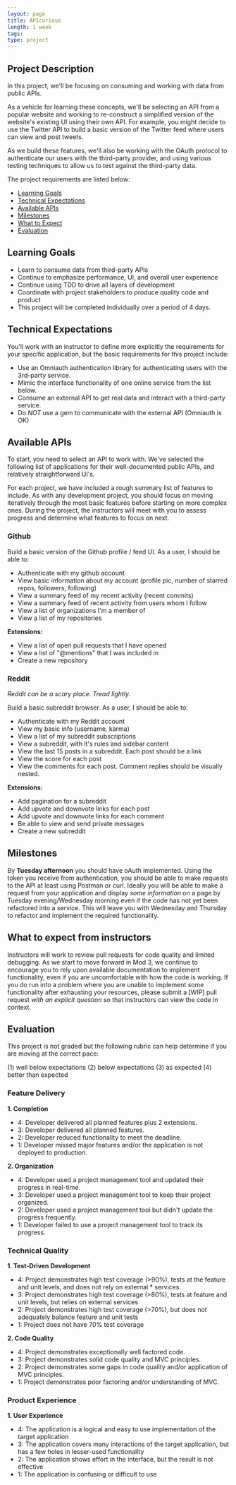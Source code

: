 ```yaml
---
layout: page
title: APIcurious
length: 1 week
tags:
type: project
---
```


## Project Description

In this project, we'll be focusing on consuming and working with data from public APIs.

As a vehicle for learning these concepts, we'll be selecting an API from a popular website and working to re-construct a simplified version of the website's existing UI using their own API. For example, you might decide to use the Twitter API to build a basic version of the Twitter feed where users can view and post tweets.

As we build these features, we'll also be working with the OAuth protocol to authenticate our users with the third-party provider, and using various testing techniques to allow us to test against the third-party data.

The project requirements are listed below:

* [Learning Goals](#learning-goals)
* [Technical Expectations](#technical-expectations)
* [Available APIs](#available-apis)
* [Milestones](#milestones)
* [What to Expect](#what-to-expect)
* [Evaluation](#evaluation)

## <a name="learning-goals"></a> Learning Goals

* Learn to consume data from third-party APIs
* Continue to emphasize performance, UI, and overall user experience
* Continue using TDD to drive all layers of development
* Coordinate with project stakeholders to produce quality code and product
* This project will be completed individually over a period of 4 days.

## <a name="technical-expectations"></a> Technical Expectations

You'll work with an instructor to define more explicitly the requirements for your specific application, but the basic requirements for this project include:

* Use an Omniauth authentication library for authenticating users with the 3rd-party service.
* Mimic the interface functionality of one online service from the list below.
* Consume an external API to get real data and interact with a third-party service.
* Do *NOT* use a gem to communicate with the external API (Omniauth is OK)

## <a name="available-apis"></a> Available APIs

To start, you need to select an API to work with. We've selected the following list of applications for their well-documented public APIs, and relatively straightforward UI's.

For each project, we have included a rough summary list of features to include. As with any development project, you should focus on moving iteratively through the most basic features before starting on more complex ones. During the project, the instructors will meet with you to assess progress and determine what features to focus on next.

### Github

Build a basic version of the Github profile / feed UI. As a user, I should be able to:

* Authenticate with my github account
* View basic information about my account (profile pic, number of starred repos, followers, following)
* View a summary feed of my recent activity (recent commits)
* View a summary feed of recent activity from users whom I follow
* View a list of organizations I'm a member of
* View a list of my repositories

**Extensions:**

* View a list of open pull requests that I have opened
* View a list of "@mentions" that I was included in
* Create a new repository

### Reddit

*Reddit can be a scary place. Tread lightly.*

Build a basic subreddit browser. As a user, I should be able to:

* Authenticate with my Reddit account
* View my basic info (username, karma)
* View a list of my subreddit subscriptions
* View a subreddit, with it's rules and sidebar content
* View the last 15 posts in a subreddit. Each post should be a link
* View the score for each post
* View the comments for each post. Comment replies should be visually nested.

**Extensions:**

* Add pagination for a subreddit
* Add upvote and downvote links for each post
* Add upvote and downvote links for each comment
* Be able to view and send private messages
* Create a new subreddit

## <a name="milestones"></a> Milestones

By **Tuesday afternoon** you should have oAuth implemented. Using the token you receive from authentication, you should be able to make requests to the API at least using Postman or curl. Ideally you will be able to make a request from your application and display *some information* on a page by Tuesday evening/Wednesday morning even if the code has not yet been refactored into a service. This will leave you with Wednesday and Thursday to refactor and implement the required functionality.

## <a name="what-to-expect"></a> What to expect from instructors

Instructors will work to review pull requests for code quality and limited debugging. As we start to move forward in Mod 3, we continue to encourage you to rely upon available documentation to implement functionality, even if you are uncomfortable with how the code is working. If you do run into a problem where you are unable to implement some functionality after exhausting your resources, please submit a [WIP] pull request *with an explicit question* so that instructors can view the code in context.

## <a name="evaluation"></a> Evaluation

This project is not graded but the following rubric can help determine if you are moving at the correct pace:

(1) well below expectations
(2) below expectations
(3) as expected
(4) better than expected

### Feature Delivery

**1. Completion**

* 4: Developer delivered all planned features plus 2 extensions.
* 3: Developer delivered all planned features.
* 2: Developer reduced functionality to meet the deadline.
* 1: Developer missed major features and/or the application is not deployed to production.

**2. Organization**

* 4: Developer used a project management tool and updated their progress in real-time.
* 3: Developer used a project management tool to keep their project organized.
* 2: Developer used a project management tool but didn't update the progress frequently.
* 1: Developer failed to use a project management tool to track its progress.

### Technical Quality

**1. Test-Driven Development**

* 4: Project demonstrates high test coverage (>90%), tests at the feature and unit levels, and does not rely on external * services.
* 3: Project demonstrates high test coverage (>80%), tests at feature and unit levels, but relies on external services
* 2: Project demonstrates high test coverage (>70%), but does not adequately balance feature and unit tests
* 1: Project does not have 70% test coverage

**2. Code Quality**

* 4: Project demonstrates exceptionally well factored code.
* 3: Project demonstrates solid code quality and MVC principles.
* 2: Project demonstrates some gaps in code quality and/or application of MVC principles.
* 1: Project demonstrates poor factoring and/or understanding of MVC.

### Product Experience

**1. User Experience**

* 4: The application is a logical and easy to use implementation of the target application
* 3: The application covers many interactions of the target application, but has a few holes in lesser-used functionality
* 2: The application shows effort in the interface, but the result is not effective
* 1: The application is confusing or difficult to use
